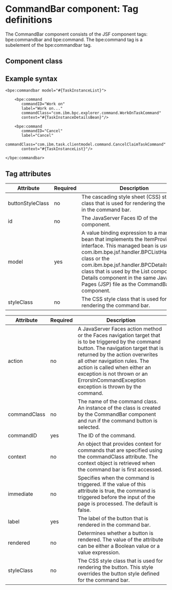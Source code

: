 <!-- image -->

# CommandBar component: Tag definitions

The CommandBar component consists of the JSF
component tags: bpe:commandbar and bpe:command.
The bpe:command tag is a subelement of the bpe:commandbar tag.

## Component class

## Example syntax

```
<bpe:commandbar model="#{TaskInstanceList}">

    <bpe:command
       commandID="Work on"
       label="Work on..."
       commandClass="com.ibm.bpc.explorer.command.WorkOnTaskCommand"
       context="#{TaskInstanceDetailsBean}"/>

    <bpe:command
       commandID="Cancel"
       label="Cancel"
       commandClass="com.ibm.task.clientmodel.command.CancelClaimTaskCommand"
       context="#{TaskInstanceList}"/>

</bpe:commandbar>
```

## Tag attributes

| Attribute        | Required   | Description                                                                                                                                                                                                                                                                                                                                                |
|------------------|------------|------------------------------------------------------------------------------------------------------------------------------------------------------------------------------------------------------------------------------------------------------------------------------------------------------------------------------------------------------------|
| buttonStyleClass | no         | The cascading style sheet (CSS) style class that is used for rendering the buttons in the command bar.                                                                                                                                                                                                                                                     |
| id               | no         | The JavaServer Faces ID of the component.                                                                                                                                                                                                                                                                                                                  |
| model            | yes        | A value binding expression to a managed bean that implements the ItemProvider interface. This managed bean is usually the com.ibm.bpe.jsf.handler.BPCListHandler class or the com.ibm.bpe.jsf.handler.BPCDetailsHandler class that is used by the List component or Details component in the same JavaServer Pages (JSP) file as the CommandBar component. |
| styleClass       | no         | The CSS style class that is used for rendering the command bar.                                                                                                                                                                                                                                                                                            |

| Attribute    | Required   | Description                                                                                                                                                                                                                                                                                                                               |
|--------------|------------|-------------------------------------------------------------------------------------------------------------------------------------------------------------------------------------------------------------------------------------------------------------------------------------------------------------------------------------------|
| action       | no         | A JavaServer Faces action method or the Faces navigation target that is to be triggered by the command button. The navigation target that is returned by the action overwrites all other navigation rules. The action is called when either an exception is not thrown or an ErrorsInCommandException exception is thrown by the command. |
| commandClass | no         | The name of the command class. An instance of the class is created by the CommandBar component and run if the command button is selected.                                                                                                                                                                                                 |
| commandID    | yes        | The ID of the command.                                                                                                                                                                                                                                                                                                                    |
| context      | no         | An object that provides context for commands that are specified using the commandClass attribute. The context object is retrieved when the command bar is first accessed.                                                                                                                                                                 |
| immediate    | no         | Specifies when the command is triggered. If the value of this attribute is true, the command is triggered before the input of the page is processed. The default is false.                                                                                                                                                                |
| label        | yes        | The label of the button that is rendered in the command bar.                                                                                                                                                                                                                                                                              |
| rendered     | no         | Determines whether a button is rendered. The value of the attribute can be either a Boolean value or a value expression.                                                                                                                                                                                                                  |
| styleClass   | no         | The CSS style class that is used for rendering the button. This style overrides the button style defined for the command bar.                                                                                                                                                                                                             |